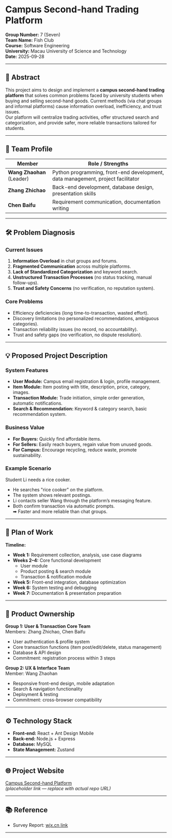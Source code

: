 # Campus Second-hand Trading Platform

**Group Number:** 7 (Seven)  
**Team Name:** Fish Club  
**Course:** Software Engineering  
**University:** Macau University of Science and Technology  
**Date:** 2025-09-28  

---

## 📖 Abstract
This project aims to design and implement a **campus second-hand trading platform** that solves common problems faced by university students when buying and selling second-hand goods. Current methods (via chat groups and informal platforms) cause information overload, inefficiency, and trust issues.  
Our platform will centralize trading activities, offer structured search and categorization, and provide safer, more reliable transactions tailored for students.

---

## 👥 Team Profile

| Member           | Role / Strengths                                                                 |
|------------------|----------------------------------------------------------------------------------|
| **Wang Zhaohan** (Leader) | Python programming, front-end development, data management, project facilitator |
| **Zhang Zhichao**         | Back-end development, database design, presentation skills              |
| **Chen Baifu**            | Requirement communication, documentation writing                        |

---

## 🛠️ Problem Diagnosis
### Current Issues
1. **Information Overload** in chat groups and forums.  
2. **Fragmented Communication** across multiple platforms.  
3. **Lack of Standardized Categorization** and keyword search.  
4. **Unstructured Transaction Processes** (no status tracking, manual follow-ups).  
5. **Trust and Safety Concerns** (no verification, no reputation system).  

### Core Problems
- Efficiency deficiencies (long time-to-transaction, wasted effort).  
- Discovery limitations (no personalized recommendations, ambiguous categories).  
- Transaction reliability issues (no record, no accountability).  
- Trust and safety gaps (no verification, no dispute resolution).  

---

## 💡 Proposed Project Description
### System Features
- **User Module:** Campus email registration & login, profile management.  
- **Item Module:** Item posting with title, description, price, category, images.  
- **Transaction Module:** Trade initiation, simple order generation, automatic notifications.  
- **Search & Recommendation:** Keyword & category search, basic recommendation system.  

### Business Value
- **For Buyers:** Quickly find affordable items.  
- **For Sellers:** Easily reach buyers, regain value from unused goods.  
- **For Campus:** Encourage recycling, reduce waste, promote sustainability.  

### Example Scenario
Student Li needs a rice cooker.  
- He searches "rice cooker" on the platform.  
- The system shows relevant postings.  
- Li contacts seller Wang through the platform’s messaging feature.  
- Both confirm transaction via automatic prompts.  
➡ Faster and more reliable than chat groups.

---

## 📅 Plan of Work

**Timeline:**
- **Week 1:** Requirement collection, analysis, use case diagrams  
- **Weeks 2–4:** Core functional development  
  - User module  
  - Product posting & search module  
  - Transaction & notification module  
- **Week 5:** Front-end integration, database optimization  
- **Week 6:** System testing and debugging  
- **Week 7:** Documentation & presentation preparation  

---

## 📌 Product Ownership

**Group 1: User & Transaction Core Team**  
Members: Zhang Zhichao, Chen Baifu  
- User authentication & profile system  
- Core transaction functions (item post/edit/delete, status management)  
- Database & API design  
- Commitment: registration process within 3 steps  

**Group 2: UX & Interface Team**  
Member: Wang Zhaohan  
- Responsive front-end design, mobile adaptation  
- Search & navigation functionality  
- Deployment & testing  
- Commitment: cross-browser compatibility  

---

## ⚙️ Technology Stack
- **Front-end:** React + Ant Design Mobile  
- **Back-end:** Node.js + Express  
- **Database:** MySQL  
- **State Management:** Zustand  

---

## 🌐 Project Website
[Campus Second-hand Platform](https://github.com/Xile1008/Second-hand-platform?tab=readme-ov-file)  
*(placeholder link — replace with actual repo URL)*  

---

## 📚 Reference
- Survey Report: [wjx.cn link](https://www.wjx.cn/report/332316353.aspx)  

---

